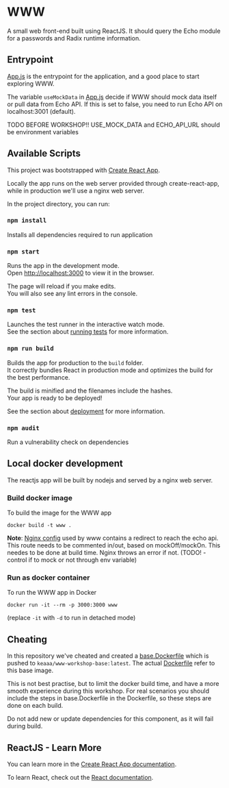 # WWW

A small web front-end built using ReactJS. It should query the Echo module for a passwords and Radix runtime information. 

## Entrypoint

[App.js](./src/App.js) is the entrypoint for the application, and a good place to start exploring WWW. 

The variable `useMockData` in [App.js](./src/App.js) decide if WWW should mock data itself or pull data from Echo API. If this is set to false, you need to run Echo API on localhost:3001 (default).

TODO BEFORE WORKSHOP!! USE_MOCK_DATA and ECHO_API_URL should be environment variables

## Available Scripts

This project was bootstrapped with [Create React App](https://github.com/facebook/create-react-app).

Locally the app runs on the web server provided through create-react-app, while in production we'll use a nginx web server.

In the project directory, you can run:

### `npm install`

Installs all dependencies required to run application

### `npm start`

Runs the app in the development mode.<br>
Open [http://localhost:3000](http://localhost:3000) to view it in the browser.

The page will reload if you make edits.<br>
You will also see any lint errors in the console.

### `npm test`

Launches the test runner in the interactive watch mode.<br>
See the section about [running tests](https://facebook.github.io/create-react-app/docs/running-tests) for more information.

### `npm run build`

Builds the app for production to the `build` folder.<br>
It correctly bundles React in production mode and optimizes the build for the best performance.

The build is minified and the filenames include the hashes.<br>
Your app is ready to be deployed!

See the section about [deployment](https://facebook.github.io/create-react-app/docs/deployment) for more information.

### `npm audit`

Run a vulnerability check on dependencies

## Local docker development

The reactjs app will be built by nodejs and served by a nginx web server. 

### Build docker image

To build the image for the WWW app
```
docker build -t www .
```
__Note__: [Nginx config](./nginx.conf) used by www contains a redirect to reach the echo api. This route needs to be commented in/out, based on mockOff/mockOn. This needes to be done at build time. Nginx throws an error if not. (TODO! - control if to mock or not through env variable)

### Run as docker container

To run the WWW app in Docker
```
docker run -it --rm -p 3000:3000 www
```
(replace ```-it``` with ```-d``` to run in detached mode)

## Cheating

In this repository we've cheated and created a [base.Dockerfile](./base.Dockerfile) which is pushed to `keaaa/www-workshop-base:latest`. The actual [Dockerfile](./Dockerfile) refer to this base image.

This is not best practise, but to limit the docker build time, and have a more smooth experience during this workshop. For real scenarios you should include the steps in base.Dockerfile in the Dockerfile, so these steps are done on each build.

Do not add new or update dependencies for this component, as it will fail during build.

## ReactJS - Learn More

You can learn more in the [Create React App documentation](https://facebook.github.io/create-react-app/docs/getting-started).

To learn React, check out the [React documentation](https://reactjs.org/).
